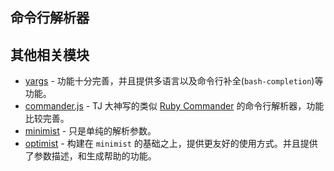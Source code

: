命令行解析器
----------



## 其他相关模块
- [yargs](https://github.com/yargs/yargs) - 功能十分完善，并且提供多语言以及命令行补全(`bash-completion`)等功能。
- [commander.js](https://github.com/tj/commander.js) - TJ 大神写的类似 [Ruby Commander](https://github.com/commander-rb/commander) 的命令行解析器，功能比较完善。
- [minimist](https://github.com/substack/minimist) - 只是单纯的解析参数。
- [optimist](https://github.com/substack/node-optimist) - 构建在 `minimist` 的基础之上，提供更友好的使用方式。并且提供了参数描述，和生成帮助的功能。